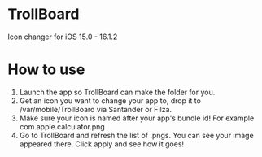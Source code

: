 # TrollBoard
Icon changer for iOS 15.0 - 16.1.2

# How to use
1. Launch the app so TrollBoard can make the folder for you.
2. Get an icon you want to change your app to, drop it to /var/mobile/TrollBoard via Santander or Filza.
3. Make sure your icon is named after your app's bundle id! For example com.apple.calculator.png
4. Go to TrollBoard and refresh the list of .pngs. You can see your image appeared there. Click apply and see how it goes!
